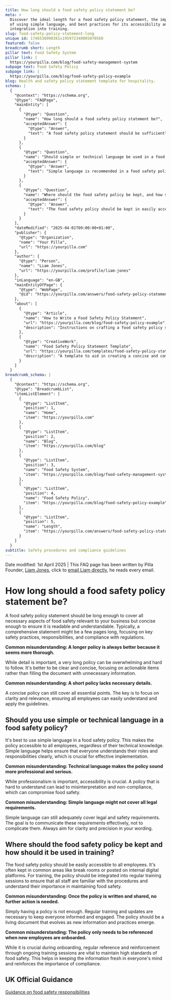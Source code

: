 ```yaml
---
title: How long should a food safety policy statement be?
meta: >
  Discover the ideal length for a food safety policy statement, the importance
  of using simple language, and best practices for its accessibility and
  integration into training.
slug: food-safety-policy-statement-long
unique id: 1746538990381x195972340005070560
featured: false
breadcrumb short: Length
pillar text: Food Safety System
pillar link: |
  https://yourpilla.com/blog/food-safety-management-system
subpage text: Food Safety Policy
subpage link: |
  https://yourpilla.com/blog/food-safety-policy-example
blog: Health and safety policy statement template for hospitality.
schema: |
  {
    "@context": "https://schema.org",
    "@type": "FAQPage",
    "mainEntity": [
      {
        "@type": "Question",
        "name": "How long should a food safety policy statement be?",
        "acceptedAnswer": {
          "@type": "Answer",
          "text": "A food safety policy statement should be sufficiently lengthy to cover all necessary safety aspects relevant to your business yet concise to ensure readability and understanding. Usually, an effective statement spans a few pages, emphasising critical safety practices, responsibilities, and regulatory compliance. Detail is key but should be balanced with clarity and conciseness."
        }
      },
      {
        "@type": "Question",
        "name": "Should simple or technical language be used in a food safety policy?",
        "acceptedAnswer": {
          "@type": "Answer",
          "text": "Simple language is recommended in a food safety policy to make it accessible to all employees. This approach helps ensure clarity and comprehension, which are vital for effective policy implementation and adherence."
        }
      },
      {
        "@type": "Question",
        "name": "Where should the food safety policy be kept, and how should it be used in training?",
        "acceptedAnswer": {
          "@type": "Answer",
          "text": "The food safety policy should be kept in easily accessible areas, such as break rooms or on internal digital platforms. It should be regularly integrated into training sessions to ensure staff familiarity with the procedures and their roles in maintaining safety. Continuous reference and updating are crucial for keeping the policy effective and relevant."
        }
      }
    ],
    "dateModified": "2025-04-01T09:00:00+01:00",
    "publisher": {
      "@type": "Organization",
      "name": "Your Pilla",
      "url": "https://yourpilla.com"
    },
    "author": {
      "@type": "Person",
      "name": "Liam Jones",
      "url": "https://yourpilla.com/profile/liam-jones"
    },
    "inLanguage": "en-GB",
    "mainEntityOfPage": {
      "@type": "WebPage",
      "@id": "https://yourpilla.com/answers/food-safety-policy-statement-long"
    },
    "about": [
      {
        "@type": "Article",
        "name": "How to Write a Food Safety Policy Statement",
        "url": "https://yourpilla.com/blog/food-safety-policy-example",
        "description": "Instructions on crafting a food safety policy statement that meets legal and operational requirements while being easy to understand and implement."
      },
      {
        "@type": "CreativeWork",
        "name": "Food Safety Policy Statement Template",
        "url": "https://yourpilla.com/templates/food-safety-policy-statement",
        "description": "A template to aid in creating a concise and comprehensive food safety policy statement, customizable to meet specific business needs."
      }
    ]
  }
breadcrumb_schema: |
  {
    "@context": "https://schema.org",
    "@type": "BreadcrumbList",
    "itemListElement": [
      {
        "@type": "ListItem",
        "position": 1,
        "name": "Home",
        "item": "https://yourpilla.com"
      },
      {
        "@type": "ListItem",
        "position": 2,
        "name": "Blog",
        "item": "https://yourpilla.com/blog"
      },
      {
        "@type": "ListItem",
        "position": 3,
        "name": "Food Safety System",
        "item": "https://yourpilla.com/blog/food-safety-management-system"
      },
      {
        "@type": "ListItem",
        "position": 4,
        "name": "Food Safety Policy",
        "item": "https://yourpilla.com/blog/food-safety-policy-example"
      },
      {
        "@type": "ListItem",
        "position": 5,
        "name": "Length",
        "item": "https://yourpilla.com/answers/food-safety-policy-statement-long"
      }
    ]
  }
subtitle: Safety procedures and compliance guidelines
---
```


Date modified: 1st April 2025 | This FAQ page has been written by Pilla Founder, [Liam Jones](https://yourpilla.com/profile/liam-jones), click to [email Liam directly](https://mailto:liam@yourpilla.com), he reads every email.

# How long should a food safety policy statement be?

A food safety policy statement should be long enough to cover all necessary aspects of food safety relevant to your business but concise enough to ensure it is readable and understandable. Typically, a comprehensive statement might be a few pages long, focusing on key safety practices, responsibilities, and compliance with regulations.

**Common misunderstanding: A longer policy is always better because it seems more thorough.**

While detail is important, a very long policy can be overwhelming and hard to follow. It's better to be clear and concise, focusing on actionable items rather than filling the document with unnecessary information.

**Common misunderstanding: A short policy lacks necessary details.**

A concise policy can still cover all essential points. The key is to focus on clarity and relevance, ensuring all employees can easily understand and apply the guidelines.

## Should you use simple or technical language in a food safety policy?

It's best to use simple language in a food safety policy. This makes the policy accessible to all employees, regardless of their technical knowledge. Simple language helps ensure that everyone understands their roles and responsibilities clearly, which is crucial for effective implementation.

**Common misunderstanding: Technical language makes the policy sound more professional and serious.**

While professionalism is important, accessibility is crucial. A policy that is hard to understand can lead to misinterpretation and non-compliance, which can compromise food safety.

**Common misunderstanding: Simple language might not cover all legal requirements.**

Simple language can still adequately cover legal and safety requirements. The goal is to communicate these requirements effectively, not to complicate them. Always aim for clarity and precision in your wording.

## Where should the food safety policy be kept and how should it be used in training?

The food safety policy should be easily accessible to all employees. It's often kept in common areas like break rooms or posted on internal digital platforms. For training, the policy should be integrated into regular training sessions to ensure that all staff are familiar with the procedures and understand their importance in maintaining food safety.

**Common misunderstanding: Once the policy is written and shared, no further action is needed.**

Simply having a policy is not enough. Regular training and updates are necessary to keep everyone informed and engaged. The policy should be a living document that evolves as new information and practices emerge.

**Common misunderstanding: The policy only needs to be referenced when new employees are onboarded.**

While it is crucial during onboarding, regular reference and reinforcement through ongoing training sessions are vital to maintain high standards of food safety. This helps in keeping the information fresh in everyone's mind and reinforces the importance of compliance.

## UK Official Guidance

[Guidance on food safety responsibilities](https://www.gov.uk/food-safety-your-responsibilities)
